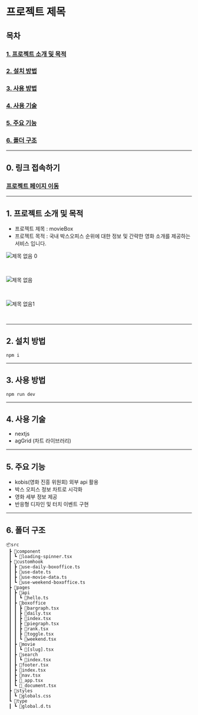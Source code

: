 # 프로젝트 제목
## 목차



### [1. 프로젝트 소개 및 목적](#1-프로젝트-소개-및-목적)

### [2. 설치 방법](#2-설치-방법)  

### [3. 사용 방법](#3-사용-방법)

### [4. 사용 기술](#4-사용-기술)
### [5. 주요 기능](#5-주요-기능)  
### [6. 폴더 구조](#6-폴더-구조)

---

## 0. 링크 접속하기

### [프로젝트 페이지 이동](https://movie-box-psi.vercel.app/boxoffice)

---

## 1. 프로젝트 소개 및 목적
- 프로젝트 제목 : movieBox
- 프로젝트 목적 : 국내 박스오피스 순위에 대한 정보 및 간략한 영화 소개를 제공하는 서비스 입니다.

![제목 없음 0](https://github.com/ka0824/movie_box/assets/79782594/04575643-bcad-4371-a42b-f6a4a05d1905)

<br />

![제목 없음](https://github.com/ka0824/movie_box/assets/79782594/dc72c7c1-b719-435e-9e72-a0bf2dfdade2)

<br />

![제목 없음1](https://github.com/ka0824/movie_box/assets/79782594/68e4ecf5-3737-47ef-bfb3-e6e25faa512f)

<br />

---

## 2. 설치 방법

```
npm i
```

---

## 3. 사용 방법

```
npm run dev
```

---

## 4. 사용 기술
- nextjs
- agGrid (차트 라이브러리)

---

## 5. 주요 기능
- kobis(영화 진흥 위원회) 외부 api 활용
- 박스 오피스 정보 차트로 시각화
- 영화 세부 정보 제공
- 반응형 디자인 및 터치 이벤트 구현

---

## 6. 폴더 구조
```
📦src
 ┣ 📂component
 ┃ ┗ 📜loading-spinner.tsx
 ┣ 📂customhook
 ┃ ┣ 📜use-daily-boxoffice.ts
 ┃ ┣ 📜use-date.ts
 ┃ ┣ 📜use-movie-data.ts
 ┃ ┗ 📜use-weekend-boxoffice.ts
 ┣ 📂pages
 ┃ ┣ 📂api
 ┃ ┃ ┗ 📜hello.ts
 ┃ ┣ 📂boxoffice
 ┃ ┃ ┣ 📜bargraph.tsx
 ┃ ┃ ┣ 📜daily.tsx
 ┃ ┃ ┣ 📜index.tsx
 ┃ ┃ ┣ 📜piegraph.tsx
 ┃ ┃ ┣ 📜rank.tsx
 ┃ ┃ ┣ 📜toggle.tsx
 ┃ ┃ ┗ 📜weekend.tsx
 ┃ ┣ 📂movie
 ┃ ┃ ┗ 📜[slug].tsx
 ┃ ┣ 📂search
 ┃ ┃ ┗ 📜index.tsx
 ┃ ┣ 📜footer.tsx
 ┃ ┣ 📜index.tsx
 ┃ ┣ 📜nav.tsx
 ┃ ┣ 📜_app.tsx
 ┃ ┗ 📜_document.tsx
 ┣ 📂styles
 ┃ ┗ 📜globals.css
 ┗ 📂type
 ┃ ┗ 📜global.d.ts
```

